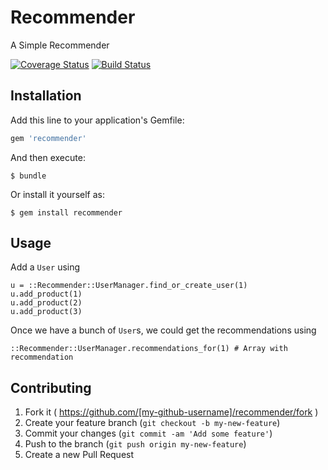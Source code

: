 # Recommender

A Simple Recommender

[![Coverage Status](https://coveralls.io/repos/dinks/recommender/badge.svg)](https://coveralls.io/r/dinks/recommender)
[![Build Status](https://travis-ci.org/dinks/recommender.svg?branch=master)](https://travis-ci.org/dinks/recommender)

## Installation

Add this line to your application's Gemfile:

```ruby
gem 'recommender'
```

And then execute:

    $ bundle

Or install it yourself as:

    $ gem install recommender

## Usage

Add a `User` using

    u = ::Recommender::UserManager.find_or_create_user(1)
    u.add_product(1)
    u.add_product(2)
    u.add_product(3)

Once we have a bunch of `User`s, we could get the recommendations using

    ::Recommender::UserManager.recommendations_for(1) # Array with recommendation

## Contributing

1. Fork it ( https://github.com/[my-github-username]/recommender/fork )
2. Create your feature branch (`git checkout -b my-new-feature`)
3. Commit your changes (`git commit -am 'Add some feature'`)
4. Push to the branch (`git push origin my-new-feature`)
5. Create a new Pull Request
